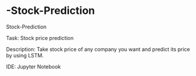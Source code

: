 # -Stock-Prediction
Stock-Prediction

Task: Stock price prediction

Description: Take stock price of any company you want and predict its price by using LSTM.

IDE: Jupyter Notebook
